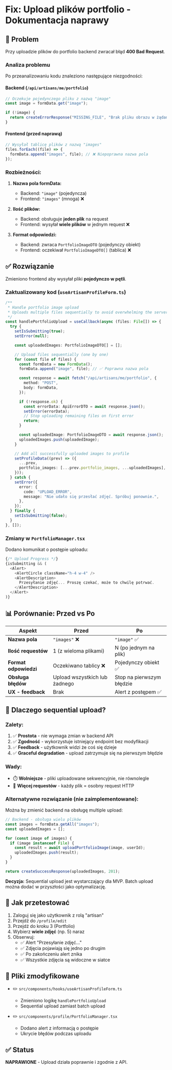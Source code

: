 # Fix: Upload plików portfolio - Dokumentacja naprawy

## 🐛 Problem

Przy uploadzie plików do portfolio backend zwracał błąd **400 Bad Request**.

### Analiza problemu

Po przeanalizowaniu kodu znaleziono następujące niezgodności:

#### Backend (`/api/artisans/me/portfolio`)
```typescript
// Oczekuje pojedynczego pliku z nazwą "image"
const image = formData.get("image");

if (!image) {
  return createErrorResponse("MISSING_FILE", "Brak pliku obrazu w żądaniu", 400);
}
```

#### Frontend (przed naprawą)
```typescript
// Wysyłał tablicę plików z nazwą "images"
files.forEach((file) => {
  formData.append("images", file); // ❌ Niepoprawna nazwa pola
});
```

### Rozbieżności:

1. **Nazwa pola formData:**
   - Backend: `"image"` (pojedyncza)
   - Frontend: `"images"` (mnoga) ❌

2. **Ilość plików:**
   - Backend: obsługuje **jeden plik** na request
   - Frontend: wysyłał **wiele plików** w jednym request ❌

3. **Format odpowiedzi:**
   - Backend: zwraca `PortfolioImageDTO` (pojedynczy obiekt)
   - Frontend: oczekiwał `PortfolioImageDTO[]` (tablica) ❌

## ✅ Rozwiązanie

Zmieniono frontend aby wysyłał pliki **pojedynczo w pętli**.

### Zaktualizowany kod (`useArtisanProfileForm.ts`)

```typescript
/**
 * Handle portfolio image upload
 * Uploads multiple files sequentially to avoid overwhelming the server
 */
const handlePortfolioUpload = useCallback(async (files: File[]) => {
  try {
    setIsSubmitting(true);
    setError(null);

    const uploadedImages: PortfolioImageDTO[] = [];

    // Upload files sequentially (one by one)
    for (const file of files) {
      const formData = new FormData();
      formData.append("image", file); // ✅ Poprawna nazwa pola

      const response = await fetch("/api/artisans/me/portfolio", {
        method: "POST",
        body: formData,
      });

      if (!response.ok) {
        const errorData: ApiErrorDTO = await response.json();
        setError(errorData);
        // Stop uploading remaining files on first error
        return;
      }

      const uploadedImage: PortfolioImageDTO = await response.json();
      uploadedImages.push(uploadedImage);
    }

    // Add all successfully uploaded images to profile
    setProfileData((prev) => ({
      ...prev,
      portfolio_images: [...prev.portfolio_images, ...uploadedImages],
    }));
  } catch {
    setError({
      error: {
        code: "UPLOAD_ERROR",
        message: "Nie udało się przesłać zdjęć. Spróbuj ponownie.",
      },
    });
  } finally {
    setIsSubmitting(false);
  }
}, []);
```

### Zmiany w `PortfolioManager.tsx`

Dodano komunikat o postępie uploadu:

```typescript
{/* Upload Progress */}
{isSubmitting && (
  <Alert>
    <AlertCircle className="h-4 w-4" />
    <AlertDescription>
      Przesyłanie zdjęć... Proszę czekać, może to chwilę potrwać.
    </AlertDescription>
  </Alert>
)}
```

## 📊 Porównanie: Przed vs Po

| Aspekt | Przed | Po |
|--------|-------|-----|
| **Nazwa pola** | `"images"` ❌ | `"image"` ✅ |
| **Ilość requestów** | 1 (z wieloma plikami) | N (po jednym na plik) |
| **Format odpowiedzi** | Oczekiwano tablicy ❌ | Pojedynczy obiekt ✅ |
| **Obsługa błędów** | Upload wszystkich lub żadnego | Stop na pierwszym błędzie |
| **UX - feedback** | Brak | Alert z postępem ✅ |

## 🎯 Dlaczego sequential upload?

### Zalety:
1. ✅ **Prostota** - nie wymaga zmian w backend API
2. ✅ **Zgodność** - wykorzystuje istniejący endpoint bez modyfikacji
3. ✅ **Feedback** - użytkownik widzi że coś się dzieje
4. ✅ **Graceful degradation** - upload zatrzymuje się na pierwszym błędzie

### Wady:
- ⏱️ **Wolniejsze** - pliki uploadowane sekwencyjnie, nie równolegle
- 📶 **Więcej requestów** - każdy plik = osobny request HTTP

### Alternatywne rozwiązanie (nie zaimplementowane):

Można by zmienić backend na obsługę multiple upload:

```typescript
// Backend - obsługa wielu plików
const images = formData.getAll("images");
const uploadedImages = [];

for (const image of images) {
  if (image instanceof File) {
    const result = await uploadPortfolioImage(image, userId);
    uploadedImages.push(result);
  }
}

return createSuccessResponse(uploadedImages, 201);
```

**Decyzja:** Sequential upload jest wystarczający dla MVP. Batch upload można dodać w przyszłości jako optymalizację.

## 🧪 Jak przetestować

1. Zaloguj się jako użytkownik z rolą "artisan"
2. Przejdź do `/profile/edit`
3. Przejdź do kroku 3 (Portfolio)
4. Wybierz **wiele zdjęć** (np. 5) naraz
5. Obserwuj:
   - ✅ Alert "Przesyłanie zdjęć..."
   - ✅ Zdjęcia pojawiają się jedno po drugim
   - ✅ Po zakończeniu alert znika
   - ✅ Wszystkie zdjęcia są widoczne w siatce

## 📝 Pliki zmodyfikowane

- ✏️ `src/components/hooks/useArtisanProfileForm.ts`
  - Zmieniono logikę `handlePortfolioUpload`
  - Sequential upload zamiast batch upload
  
- ✏️ `src/components/profile/PortfolioManager.tsx`
  - Dodano alert z informacją o postępie
  - Ukrycie błędów podczas uploadu

## ✅ Status

**NAPRAWIONE** - Upload działa poprawnie i zgodnie z API.
